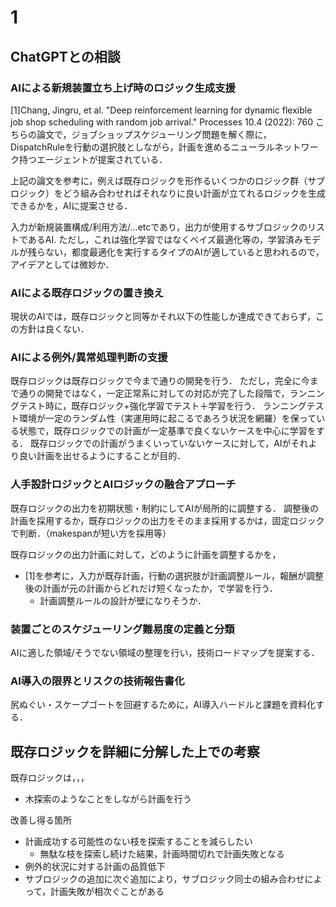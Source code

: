 # 1

## ChatGPTとの相談

### AIによる新規装置立ち上げ時のロジック生成支援

[1]Chang, Jingru, et al. "Deep reinforcement learning for dynamic flexible job shop scheduling with random job arrival." Processes 10.4 (2022): 760
こちらの論文で，ジョブショップスケジューリング問題を解く際に，DispatchRuleを行動の選択肢としながら，計画を進めるニューラルネットワーク持つエージェントが提案されている．

上記の論文を参考に，例えば既存ロジックを形作るいくつかのロジック群（サブロジック）をどう組み合わせればそれなりに良い計画が立てれるロジックを生成できるかを，AIに提案させる．

入力が新規装置構成/利用方法/...etcであり，出力が使用するサブロジックのリストであるAI.
ただし，これは強化学習ではなくベイズ最適化等の，学習済みモデルが残らない，都度最適化を実行するタイプのAIが適していると思われるので，アイデアとしては微妙か．

### AIによる既存ロジックの置き換え

現状のAIでは，既存ロジックと同等かそれ以下の性能しか達成できておらず，この方針は良くない．

### AIによる例外/異常処理判断の支援

既存ロジックは既存ロジックで今まで通りの開発を行う．
ただし，完全に今まで通りの開発ではなく，一定正常系に対しての対応が完了した段階で，ランニングテスト時に，既存ロジック+強化学習でテスト＋学習を行う．
ランニングテスト環境が一定のランダム性（実運用時に起こるであろう状況を網羅）を保っている状態で，既存ロジックでの計画が一定基準で良くないケースを中心に学習をする．
既存ロジックでの計画がうまくいっていないケースに対して，AIがそれより良い計画を出せるようにすることが目的．

### 人手設計ロジックとAIロジックの融合アプローチ

既存ロジックの出力を初期状態・制約にしてAIが局所的に調整する．
調整後の計画を採用するか，既存ロジックの出力をそのまま採用するかは，固定ロジックで判断．（makespanが短い方を採用等）

既存ロジックの出力計画に対して，どのように計画を調整するかを，

- [1]を参考に，入力が既存計画，行動の選択肢が計画調整ルール，報酬が調整後の計画が元の計画からどれだけ短くなったか，で学習を行う．
  - 計画調整ルールの設計が壁になりそうか．

### 装置ごとのスケジューリング難易度の定義と分類

AIに適した領域/そうでない領域の整理を行い，技術ロードマップを提案する．

### AI導入の限界とリスクの技術報告書化

尻ぬぐい・スケープゴートを回避するために，AI導入ハードルと課題を資料化する．

## 既存ロジックを詳細に分解した上での考察

既存ロジックは，，，

- 木探索のようなことをしながら計画を行う

改善し得る箇所

- 計画成功する可能性のない枝を探索することを減らしたい
  - 無駄な枝を探索し続けた結果，計画時間切れで計画失敗となる
- 例外的状況に対する計画の品質低下
- サブロジックの追加に次ぐ追加により，サブロジック同士の組み合わせによって，計画失敗が相次ぐことがある
